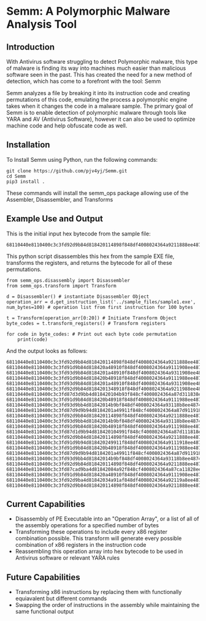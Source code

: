 # Semm: A Polymorphic Malware Analysis Tool
## Introduction
With Antivirus software struggling to detect Polymorphic malware, this type of malware is finding its way into machines much easier than malicious software seen in the past. This has created the need for a new method of detection, which has come to a forefront with the tool: Semm

Semm analyzes a file by breaking it into its instruction code and creating permutations of this code, emulating the process a polymorphic engine takes when it changes the code in a malware sample. The primary goal of Semm is to enable detection of polymorphic malware through tools like YARA and AV (Antivirus Software), however it can also be used to optimize machine code and help obfuscate code as well.

## Installation
To Install Semm using Python, run the following commands:
```
git clone https://github.com/pjv4yj/Semm.git
cd Semm
pip3 install .
```
These commands will install the semm_ops package allowing use of the Assembler, Disassembler, and Transforms

## Example Use and Output
This is the initial input hex bytecode from the sample file:
```
68110440e8110400c3c3fd92d9b84d818420114898f848df4008024364a9211888ee487492088a188150c27be866e30249761
```
This python script disassembles this hex from the sample EXE file, transforms the registers, and returns the bytecode for all of these permutations.
```
from semm_ops.disassembly import Disassembler
from semm_ops.transform import Transform

d = Disassembler() # instantiate Disassembler Object
operation_arr = d.get_instruction_list('../sample_files/sample1.exe', num_bytes=100) # operation list from first instruction for 100 bytes

t = Transform(operation_arr[0:20]) # Initiate Transform Object
byte_codes = t.transform_registers() # Transform registers

for code in byte_codes: # Print out each byte code permutation
    print(code)
```

And the output looks as follows:
```
68110440e8110400c3c3fd92d9b84d818420114898f848df4008024364a9211888ee487492088a188150c27be866e30249761
68110440e8110400c3c3fd91d9b84d818420a48910f848df4008024364a9111908ee487491090a188150c27be866e30248f61
68110440e8110400c3c3fd93d9b84d8184201a48910f848df4008024364a9311908ee487493090a188150c27be866e30249f61
68110440e8110400c3c3fd91d9b84d818420b48918f848df4008024364a9111988ee487491098a188150c27be866e30248f61
68110440e8110400c3c3fd93d9b84d8184201a48910f848df4008024364a9311908ee487493090a188150c27be866e30249f61
68110440e8110400c3c3fd92d9b84d8184201348918f848df4008024364a9211988ee487492098a188150c27be866e30249761
68110440e8110400c3c3fd87d3d9bb4d818420104b93f848cf4008024364a87d311838ee487487d3083a188150c27be866e303c9761
68110440e8110400c3c3fd91d9b84d818420b48918f848df4008024364a9111988ee487491098a188150c27be866e30248f61
68110440e8110400c3c3fd93d9bb4d81842014b9bf848df4008024364a93118b8ee48749308ba188150c27be866e303c8761
68110440e8110400c3c3fd87d9d9b94d8184201a49911f848cf4008024364a87d911918ee487487d9091a188150c27be866e302c9f61
68110440e8110400c3c3fd92d9b84d818420114898f848df4008024364a9211888ee487492088a188150c27be866e30249761
68110440e8110400c3c3fd93d9bb4d81842014b9bf848df4008024364a93118b8ee48749308ba188150c27be866e303c8761
68110440e8110400c3c3fd91d9b84d818420b48918f848df4008024364a9111988ee487491098a188150c27be866e30248f61
68110440e8110400c3c3fd87d1d9b94d818420104991f848cf4008024364a87d111818ee487487d1081a188150c27be866e302c9761
68110440e8110400c3c3fd92d9b84d818420114898f848df4008024364a9211888ee487492088a188150c27be866e30249761
68110440e8110400c3c3fd91d9b94d818420249911f848df4008024364a9111918ee487491091a188150c27be866e302c8761
68110440e8110400c3c3fd91d9b84d818420b48918f848df4008024364a9111988ee487491098a188150c27be866e30248f61
68110440e8110400c3c3fd87d9d9b94d8184201a49911f848cf4008024364a87d911918ee487487d9091a188150c27be866e302c9f61
68110440e8110400c3c3fd93d9bb4d81842014b9bf848df4008024364a93118b8ee48749308ba188150c27be866e303c8761
68110440e8110400c3c3fd92d9b84d818420114898f848df4008024364a9211888ee487492088a188150c27be866e30249761
68110440e8110400c3c3fd87cad9ba4d81842084a92f848cf4008024364a87ca11828ee487487ca082a188150c27be866e30348f61
68110440e8110400c3c3fd91d9b84d818420a48910f848df4008024364a9111908ee487491090a188150c27be866e30248f61
68110440e8110400c3c3fd92d9ba4d81842034a91af848df4008024364a92119a8ee48749209aa188150c27be866e30348761
68110440e8110400c3c3fd92d9b84d818420114898f848df4008024364a9211888ee487492088a188150c27be866e30249761
```


## Current Capabilities
- Disassembly of PE Executable into an "Operation Array", or a list of all of the assembly operations for a specified number of bytes
- Transforming these operations to include every x86 register combination possible. This transform will generate every possible combination of x86 registers in the instruction code
- Reassembling this operation array into hex bytecode to be used in Antivirus software or relevant YARA rules

## Future Capabilities
- Transforming x86 instructions by replacing them with functionally equiavalent but different commands
- Swapping the order of instructions in the assembly while maintaining the same functional output




